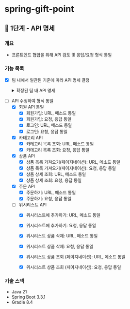 # spring-gift-point

## 🚀 1단계 - API 명세

### 개요
- 프론트엔드 협업을 위해 API 검토 및 응답/요청 형식 통일

### 기능 목록
- [X] 팀 내에서 일관된 기준에 따라 API 명세 결정

    <details>
      <summary>확정된 팀 내 API 명세</summary>
    [프론트엔드에서 필요로 하는 API에 대해 요청/응답 통일](https://quickest-asterisk-75d.notion.site/TIL-BE-6a5c862a0b09410d943531f74281b231?p=8e8a604db8254cdb8c99ad3e6fc4ac5e&pm=c#:~:text=%EB%82%B4%EC%9A%A9%20(%ED%95%84%EC%88%98)-,6%EC%A3%BC%EC%B0%A8%20%EA%B3%BC%EC%A0%9C%20Step1%20%EB%AF%B8%EC%85%98%20%EC%A7%84%ED%96%89,-%ED%94%84%EB%A1%A0%ED%8A%B8%EC%97%94%EB%93%9C%EC%97%90%EC%84%9C%20%ED%95%84%EC%9A%94%EB%A1%9C%20%ED%95%98%EB%8A%94)
    
    통일할 API:
    - 회원 API - 회원 가입, 로그인
    - 카테고리 API - 카테고리 목록 조회
    - 상품 API - 상품 목록 가져오기(페이지네이션), 상품 상세 조회
    - 주문 API - 주문하기
    - 위시리스트 API - 위시리스트에 추가하기, 위시리스트 상품 삭제, 위시리스트 상품 조회 (페이지네이션)

</details>

- [ ] API 수정하여 형식 통일
    - [X] 회원 API 통일
        - [X] 회원가입: URL, 메소드 통일
        - [X] 회원가입: 요청, 응답 통일
        - [X] 로그인: URL, 메소드 통일
        - [X] 로그인: 요청, 응답 통일

    - [X] 카테고리 API
        - [X] 카테고리 목록 조회: URL, 메소드 통일
        - [X] 카테고리 목록 조회: 요청, 응답 통일

    - [X] 상품 API
        - [X] 상품 목록 가져오기(페이지네이션): URL, 메소드 통일
        - [X] 상품 목록 가져오기(페이지네이션): 요청, 응답 통일
        - [X] 상품 상세 조회: URL, 메소드 통일
        - [X] 상품 상세 조회: 요청, 응답 통일

    - [X] 주문 API
        - [X] 주문하기: URL, 메소드 통일
        - [X] 주문하기: 요청, 응답 통일

    - [ ] 위시리스트 API
        - [X] 위시리스트에 추가하기: URL, 메소드 통일
        - [X] 위시리스트에 추가하기: 요청, 응답 통일
        - [X] 위시리스트 상품 삭제: URL, 메소드 통일
        - [X] 위시리스트 상품 삭제: 요청, 응답 통일
        - [X] 위시리스트 상품 조회 (페이지네이션): URL, 메소드 통일
        - [X] 위시리스트 상품 조회 (페이지네이션): 요청, 응답 통일


### 기술 스택
- Java 21
- Spring Boot 3.3.1
- Gradle 8.4